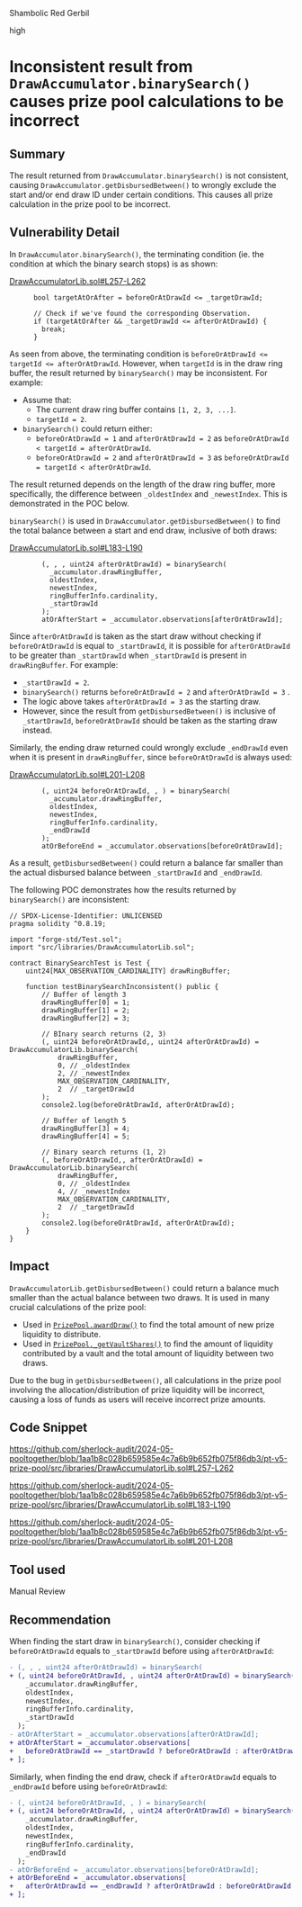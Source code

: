 Shambolic Red Gerbil

high

# Inconsistent result from `DrawAccumulator.binarySearch()` causes prize pool calculations to be incorrect

## Summary

The result returned from `DrawAccumulator.binarySearch()` is not consistent, causing `DrawAccumulator.getDisbursedBetween()` to wrongly exclude the start and/or end draw ID under certain conditions. This causes all prize calculation in the prize pool to be incorrect.

## Vulnerability Detail

In `DrawAccumulator.binarySearch()`, the terminating condition (ie. the condition at which the binary search stops) is as shown:

[DrawAccumulatorLib.sol#L257-L262](https://github.com/sherlock-audit/2024-05-pooltogether/blob/1aa1b8c028b659585e4c7a6b9b652fb075f86db3/pt-v5-prize-pool/src/libraries/DrawAccumulatorLib.sol#L257-L262)

```solidity
      bool targetAtOrAfter = beforeOrAtDrawId <= _targetDrawId;

      // Check if we've found the corresponding Observation.
      if (targetAtOrAfter && _targetDrawId <= afterOrAtDrawId) {
        break;
      }
```

As seen from above, the terminating condition is `beforeOrAtDrawId <= targetId <= afterOrAtDrawId`. However, when `targetId` is in the draw ring buffer, the result returned by `binarySearch()` may be inconsistent. For example:

- Assume that:
  - The current draw ring buffer contains `[1, 2, 3, ...]`.
  - `targetId = 2`.
- `binarySearch()` could return either:
  - `beforeOrAtDrawId = 1` and `afterOrAtDrawId = 2` as `beforeOrAtDrawId < targetId = afterOrAtDrawId`.
  - `beforeOrAtDrawId = 2` and `afterOrAtDrawId = 3` as `beforeOrAtDrawId = targetId < afterOrAtDrawId`.

The result returned depends on the length of the draw ring buffer, more specifically, the difference between `_oldestIndex` and `_newestIndex`. This is demonstrated in the POC below.

`binarySearch()` is used in `DrawAccumulator.getDisbursedBetween()` to find the total balance between a start and end draw, inclusive of both draws:

[DrawAccumulatorLib.sol#L183-L190](https://github.com/sherlock-audit/2024-05-pooltogether/blob/1aa1b8c028b659585e4c7a6b9b652fb075f86db3/pt-v5-prize-pool/src/libraries/DrawAccumulatorLib.sol#L183-L190)

```solidity
        (, , , uint24 afterOrAtDrawId) = binarySearch(
          _accumulator.drawRingBuffer,
          oldestIndex,
          newestIndex,
          ringBufferInfo.cardinality,
          _startDrawId
        );
        atOrAfterStart = _accumulator.observations[afterOrAtDrawId];
```

Since `afterOrAtDrawId` is taken as the start draw without checking if `beforeOrAtDrawId` is equal to `_startDrawId`, it is possible for `afterOrAtDrawId` to be greater than `_startDrawId` when `_startDrawId` is present in `drawRingBuffer`. For example:

- `_startDrawId = 2`.
- `binarySearch()` returns `beforeOrAtDrawId = 2` and `afterOrAtDrawId = 3` .
- The logic above takes `afterOrAtDrawId = 3` as the starting draw.
- However, since the result from `getDisbursedBetween()` is inclusive of `_startDrawId`, `beforeOrAtDrawId` should be taken as the starting draw instead.

Similarly, the ending draw returned could wrongly exclude `_endDrawId` even when it is present in `drawRingBuffer`, since `beforeOrAtDrawId` is always used:

[DrawAccumulatorLib.sol#L201-L208](https://github.com/sherlock-audit/2024-05-pooltogether/blob/1aa1b8c028b659585e4c7a6b9b652fb075f86db3/pt-v5-prize-pool/src/libraries/DrawAccumulatorLib.sol#L201-L208)

```solidity
        (, uint24 beforeOrAtDrawId, , ) = binarySearch(
          _accumulator.drawRingBuffer,
          oldestIndex,
          newestIndex,
          ringBufferInfo.cardinality,
          _endDrawId
        );
        atOrBeforeEnd = _accumulator.observations[beforeOrAtDrawId];
```

As a result, `getDisbursedBetween()` could return a balance far smaller than the actual disbursed balance between `_startDrawId` and `_endDrawId`.

The following POC demonstrates how the results returned by `binarySearch()` are inconsistent:

```solidity
// SPDX-License-Identifier: UNLICENSED
pragma solidity ^0.8.19;

import "forge-std/Test.sol";
import "src/libraries/DrawAccumulatorLib.sol";

contract BinarySearchTest is Test { 
    uint24[MAX_OBSERVATION_CARDINALITY] drawRingBuffer;

    function testBinarySearchInconsistent() public {
        // Buffer of length 3
        drawRingBuffer[0] = 1;
        drawRingBuffer[1] = 2;
        drawRingBuffer[2] = 3;
        
        // BInary search returns (2, 3)
        (, uint24 beforeOrAtDrawId,, uint24 afterOrAtDrawId) = DrawAccumulatorLib.binarySearch(
            drawRingBuffer, 
            0, // _oldestIndex
            2, // _newestIndex
            MAX_OBSERVATION_CARDINALITY, 
            2  // _targetDrawId
        );
        console2.log(beforeOrAtDrawId, afterOrAtDrawId);
        
        // Buffer of length 5
        drawRingBuffer[3] = 4;
        drawRingBuffer[4] = 5;

        // Binary search returns (1, 2)
        (, beforeOrAtDrawId,, afterOrAtDrawId) = DrawAccumulatorLib.binarySearch(
            drawRingBuffer, 
            0, // _oldestIndex
            4, // _newestIndex
            MAX_OBSERVATION_CARDINALITY, 
            2  // _targetDrawId
        );
        console2.log(beforeOrAtDrawId, afterOrAtDrawId);
    }
}
```

## Impact

`DrawAccumulatorLib.getDisbursedBetween()` could return a balance much smaller than the actual balance between two draws. It is used in many crucial calculations of the prize pool:
- Used in [`PrizePool.awardDraw()`](https://github.com/sherlock-audit/2024-05-pooltogether/blob/1aa1b8c028b659585e4c7a6b9b652fb075f86db3/pt-v5-prize-pool/src/PrizePool.sol#L479) to find the total amount of new prize liquidity to distribute.
- Used in [`PrizePool._getVaultShares()`](https://github.com/sherlock-audit/2024-05-pooltogether/blob/1aa1b8c028b659585e4c7a6b9b652fb075f86db3/pt-v5-prize-pool/src/PrizePool.sol#L1119-L1137) to find the amount of liquidity contributed by a vault and the total amount of liquidity between two draws.

Due to the bug in `getDisbursedBetween()`, all calculations in the prize pool involving the allocation/distribution of prize liquidity will be incorrect, causing a loss of funds as users will receive incorrect prize amounts.

## Code Snippet

https://github.com/sherlock-audit/2024-05-pooltogether/blob/1aa1b8c028b659585e4c7a6b9b652fb075f86db3/pt-v5-prize-pool/src/libraries/DrawAccumulatorLib.sol#L257-L262

https://github.com/sherlock-audit/2024-05-pooltogether/blob/1aa1b8c028b659585e4c7a6b9b652fb075f86db3/pt-v5-prize-pool/src/libraries/DrawAccumulatorLib.sol#L183-L190

https://github.com/sherlock-audit/2024-05-pooltogether/blob/1aa1b8c028b659585e4c7a6b9b652fb075f86db3/pt-v5-prize-pool/src/libraries/DrawAccumulatorLib.sol#L201-L208

## Tool used

Manual Review

## Recommendation

When finding the start draw in `binarySearch()`, consider checking if `beforeOrAtDrawId` equals to `_startDrawId` before using `afterOrAtDrawId`:

```diff
- (, , , uint24 afterOrAtDrawId) = binarySearch(
+ (, uint24 beforeOrAtDrawId, , uint24 afterOrAtDrawId) = binarySearch(
    _accumulator.drawRingBuffer,
    oldestIndex,
    newestIndex,
    ringBufferInfo.cardinality,
    _startDrawId
  );
- atOrAfterStart = _accumulator.observations[afterOrAtDrawId];
+ atOrAfterStart = _accumulator.observations[
+   beforeOrAtDrawId == _startDrawId ? beforeOrAtDrawId : afterOrAtDrawId
+ ];
```

Similarly, when finding the end draw, check if `afterOrAtDrawId` equals to `_endDrawId` before using `beforeOrAtDrawId`:

```diff
- (, uint24 beforeOrAtDrawId, , ) = binarySearch(
+ (, uint24 beforeOrAtDrawId, , uint24 afterOrAtDrawId) = binarySearch(
    _accumulator.drawRingBuffer,
    oldestIndex,
    newestIndex,
    ringBufferInfo.cardinality,
    _endDrawId
  );
- atOrBeforeEnd = _accumulator.observations[beforeOrAtDrawId];
+ atOrBeforeEnd = _accumulator.observations[
+   afterOrAtDrawId == _endDrawId ? afterOrAtDrawId : beforeOrAtDrawId
+ ];
```